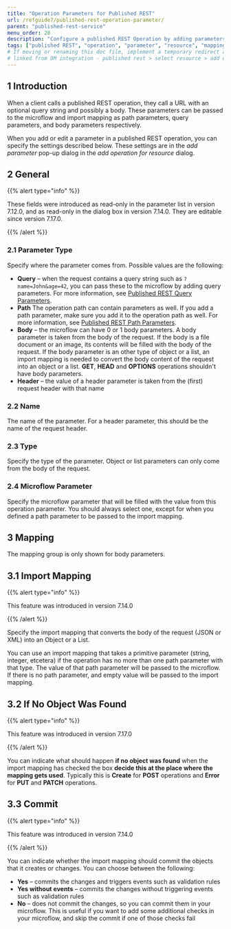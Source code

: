 ```yaml
---
title: "Operation Parameters for Published REST"
url: /refguide7/published-rest-operation-parameter/
parent: "published-rest-service"
menu_order: 20
description: "Configure a published REST Operation by adding parameters to an operation "
tags: ["published REST", "operation", "parameter", "resource", "mapping", "not found", "commit"]
# If moving or renaming this doc file, implement a temporary redirect and let the respective team know they should update the URL in the product. See Mapping to Products for more details.
# linked from DM integration - published rest > select resource > add operation for resource > add parameter > help)
---
```


## 1 Introduction

When a client calls a published REST operation, they call a URL with an optional query string and possibly a body. These parameters can be passed to the microflow and import mapping as path parameters, query parameters, and body parameters respectively.

<!-- needs clarifying, 2 things cannot map to three things 'respectively' -->

When you add or edit a parameter in a published REST operation, you can specify the settings described below. These settings are in the *add parameter* pop-up dialog in the *add operation for resource* dialog.

## 2 General

{{% alert type="info" %}}

These fields were introduced as read-only in the parameter list in version 7.12.0, and as read-only in the dialog box in version 7.14.0. They are editable since version 7.17.0.

{{% /alert %}}

### 2.1 Parameter Type

Specify where the parameter comes from. Possible values are the following:

* **Query** – when the request contains a query string such as `?name=John&age=42`, you can pass these to the microflow by adding query parameters. For more information, see [Published REST Query Parameters](/refguide/published-rest-query-parameters/).
* **Path** The operation path can contain parameters as well. If you add a path parameter, make sure you add it to the operation path as well. For more information, see [Published REST Path Parameters](/refguide/published-rest-path-parameters/).
* **Body** – the microflow can have 0 or 1 body parameters. A body parameter is taken from the body of the request. If the body is a file document or an image, its contents will be filled with the body of the request. If the body parameter is an other type of object or a list, an import mapping is needed to convert the body content of the request into an object or a list. **GET**, **HEAD** and **OPTIONS** operations shouldn't have body parameters.
* **Header** – the value of a header parameter is taken from the (first) request header with that name

### 2.2 Name

The name of the parameter. For a header parameter, this should be the name of the request header.

### 2.3 Type

Specify the type of the parameter. Object or list parameters can only come from the body of the request.

### 2.4 Microflow Parameter

Specify the microflow parameter that will be filled with the value from this operation parameter. You should always select one, except for when you defined a path parameter to be passed to the import mapping.

## 3 Mapping

The mapping group is only shown for body parameters.

## 3.1 Import Mapping

{{% alert type="info" %}}

This feature was introduced in version 7.14.0

{{% /alert %}}

Specify the import mapping that converts the body of the request (JSON or XML) into an Object or a List.

You can use an import mapping that takes a primitive parameter (string, integer, etcetera) if the operation has no more than one path parameter with that type. The value of that path parameter will be passed to the microflow. If there is no path parameter, and empty value will be passed to the import mapping.

## 3.2 If No Object Was Found

{{% alert type="info" %}}

This feature was introduced in version 7.17.0

{{% /alert %}}

You can indicate what should happen **if no object was found** when the import mapping has checked the box **decide this at the place where the mapping gets used**. Typically this is **Create** for **POST** operations and **Error** for **PUT** and **PATCH** operations.

## 3.3 Commit

{{% alert type="info" %}}

This feature was introduced in version 7.14.0

{{% /alert %}}

You can indicate whether the import mapping should commit the objects that it creates or changes. You can choose between the following:

* **Yes** – commits the changes and triggers events such as validation rules
* **Yes without events** – commits the changes without triggering events such as validation rules
* **No** – does not commit the changes, so you can commit them in your microflow. This is useful if you want to add some additional checks in your microflow, and skip the commit if one of those checks fail
